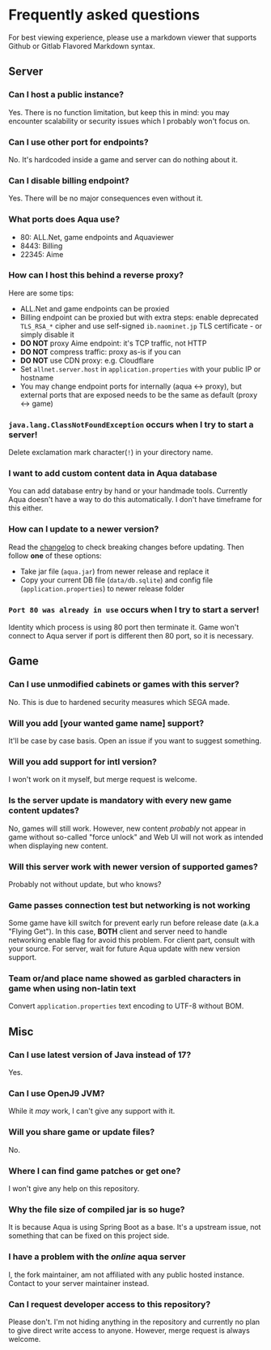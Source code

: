 # Frequently asked questions
For best viewing experience, please use a markdown viewer that supports Github or Gitlab Flavored Markdown syntax.

## Server
### Can I host a public instance?
Yes. There is no function limitation, but keep this in mind: you may encounter scalability or security issues which I probably won't focus on.

### Can I use other port for endpoints?
No. It's hardcoded inside a game and server can do nothing about it.

### Can I disable billing endpoint?
Yes. There will be no major consequences even without it.

### What ports does Aqua use?
* 80: ALL.Net, game endpoints and Aquaviewer
* 8443: Billing
* 22345: Aime

### How can I host this behind a reverse proxy?
Here are some tips:

* ALL.Net and game endpoints can be proxied
* Billing endpoint can be proxied but with extra steps: enable deprecated `TLS_RSA_*` cipher and use self-signed `ib.naominet.jp` TLS certificate - or simply disable it
* **DO NOT** proxy Aime endpoint: it's TCP traffic, not HTTP
* **DO NOT** compress traffic: proxy as-is if you can
* **DO NOT** use CDN proxy: e.g. Cloudflare
* Set `allnet.server.host` in `application.properties` with your public IP or hostname
* You may change endpoint ports for internally (aqua <-> proxy), but external ports that are exposed needs to be the same as default (proxy <-> game)

### `java.lang.ClassNotFoundException` occurs when I try to start a server!
Delete exclamation mark character(`!`) in your directory name.

### I want to add custom content data in Aqua database
You can add database entry by hand or your handmade tools. Currently Aqua doesn't have a way to do this automatically. I don't have timeframe for this either.

### How can I update to a newer version?
Read the [changelog](/CHANGELOG.md) to check breaking changes before updating. Then follow **one** of these options:
* Take jar file (`aqua.jar`) from newer release and replace it
* Copy your current DB file (`data/db.sqlite`) and config file (`application.properties`) to newer release folder

### `Port 80 was already in use` occurs when I try to start a server!
Identity which process is using 80 port then terminate it. Game won't connect to Aqua server if port is different then 80 port, so it is necessary.

## Game
### Can I use unmodified cabinets or games with this server?
No. This is due to hardened security measures which SEGA made.

### Will you add [your wanted game name] support?
It'll be case by case basis. Open an issue if you want to suggest something.

### Will you add support for intl version?
I won't work on it myself, but merge request is welcome.

### Is the server update is mandatory with every new game content updates?
No, games will still work. However, new content *probably* not appear in game without so-called "force unlock" and Web UI will not work as intended when displaying new content.

### Will this server work with newer version of supported games?
Probably not without update, but who knows?

### Game passes connection test but networking is not working
Some game have kill switch for prevent early run before release date (a.k.a "Flying Get"). In this case, **BOTH** client and server need to handle networking enable flag for avoid this problem. For client part, consult with your source. For server, wait for future Aqua update with new version support.

### Team or/and place name showed as garbled characters in game when using non-latin text
Convert `application.properties` text encoding to UTF-8 without BOM.

## Misc
### Can I use latest version of Java instead of 17?
Yes.

### Can I use OpenJ9 JVM?
While it *may* work, I can't give any support with it.

### Will you share game or update files?
No.

### Where I can find game patches or get one?
I won't give any help on this repository.

### Why the file size of compiled jar is so huge?
It is because Aqua is using Spring Boot as a base. It's a upstream issue, not something that can be fixed on this project side.

### I have a problem with the *online* aqua server
I, the fork maintainer, am not affiliated with any public hosted instance. Contact to your server maintainer instead.

### Can I request developer access to this repository?
Please don't. I'm not hiding anything in the repository and currently no plan to give direct write access to anyone. However, merge request is always welcome.